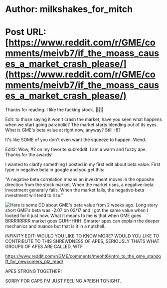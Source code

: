 # Author: milkshakes_for_mitch
# Post URL: [https://www.reddit.com/r/GME/comments/meivb7/if_the_moass_causes_a_market_crash_please/](https://www.reddit.com/r/GME/comments/meivb7/if_the_moass_causes_a_market_crash_please/)


Thanks for reading. I like the fucking stock. 🚀🚀🚀

Edit: to those saying it won't crash the market, have you seen what happens when we start going parabolic? The market starts bleeding out of its eyes. What is GME's beta value at right now, anyway? Still -8? 


It's like SOME of you don't even want the squeeze to happen. Weird.

Edit2:
Wow, #2 on my favorite subreddit. I am a warm and fuzzy ape. Thanks for the awards!

I wanted to clarify something I posted in my first edit about beta value. First type in negative beta in google and you get this:

"A negative beta correlation means an investment moves in the opposite direction from the stock market. When the market rises, a negative-beta investment generally falls. When the market falls, the negative-beta investment will tend to rise."

![Here is some DD about GME's beta value from 2 weeks ago.](https://www.reddit.com/r/Wallstreetbetsnew/comments/m6g8u4/extremely_abnormal_negative_beta_of_gme_evidence/) Long story short GME's beta was -2.07 on 03/17 and I got the same value when I looked for it just now. What it means to me is that when GME goes BRRRRRRRR market goes GUHHHHH. Smarter apes can explain the deeper mechanics and nuance but that is it in a nutshell.

INFINITY EDIT:
WOULD YOU LIKE TO KNOW MORE? WOULD YOU LIKE TO CONTRIBUTE TO THIS SHREWDNESS OF APES, SERIOUSLY THATS WHAT GROUPS OF APES ARE CALLED, WTF

https://www.reddit.com/r/GME/comments/meoht6/intro_to_the_gme_standoff_for_newcomers_plz_read/ 

APES STRONG TOGETHER!

SORRY FOR CAPS I'M JUST FEELING APEISH TONIGHT.